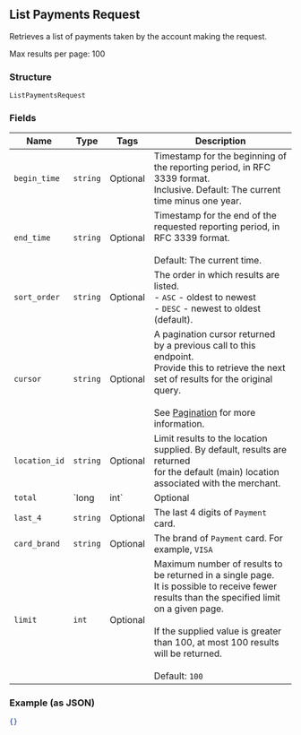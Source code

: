 ## List Payments Request

Retrieves a list of payments taken by the account making the request.

Max results per page: 100

### Structure

`ListPaymentsRequest`

### Fields

| Name | Type | Tags | Description |
|  --- | --- | --- | --- |
| `begin_time` | `string` | Optional | Timestamp for the beginning of the reporting period, in RFC 3339 format.<br>Inclusive. Default: The current time minus one year. |
| `end_time` | `string` | Optional | Timestamp for the end of the requested reporting period, in RFC 3339 format.<br><br>Default: The current time. |
| `sort_order` | `string` | Optional | The order in which results are listed.<br>- `ASC` - oldest to newest<br>- `DESC` - newest to oldest (default). |
| `cursor` | `string` | Optional | A pagination cursor returned by a previous call to this endpoint.<br>Provide this to retrieve the next set of results for the original query.<br><br>See [Pagination](https://developer.squareup.com/docs/basics/api101/pagination) for more information. |
| `location_id` | `string` | Optional | Limit results to the location supplied. By default, results are returned<br>for the default (main) location associated with the merchant. |
| `total` | `long|int` | Optional | The exact amount in the total_money for a `Payment`. |
| `last_4` | `string` | Optional | The last 4 digits of `Payment` card. |
| `card_brand` | `string` | Optional | The brand of `Payment` card. For example, `VISA` |
| `limit` | `int` | Optional | Maximum number of results to be returned in a single page.<br>It is possible to receive fewer results than the specified limit on a given page.<br><br>If the supplied value is greater than 100, at most 100 results will be returned.<br><br>Default: `100` |

### Example (as JSON)

```json
{}
```

